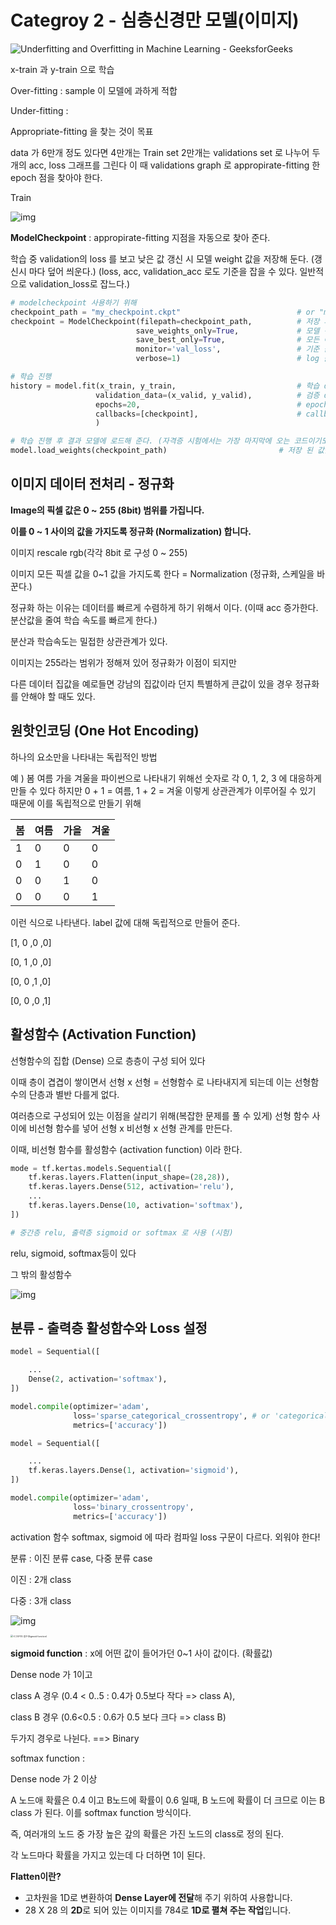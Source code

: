 # Categroy 2 - 심층신경만 모델(이미지)

![Underfitting and Overfitting in Machine Learning - GeeksforGeeks](3일차.assets/overfitting_2.png)



x-train 과 y-train 으로 학습



Over-fitting : sample 이 모델에 과하게 적합

Under-fitting : 

Appropriate-fitting 을 찾는 것이 목표

data 가 6만개 정도 있다면 4만개는 Train set 2만개는 validations set 로 나누어 두개의 acc, loss 그래프를 그린다 이 때 validations graph 로 appropirate-fitting 한 epoch 점을 찾아야 한다.

Train



![img](3일차.assets/blob.png)



**ModelCheckpoint** : appropirate-fitting 지점을 자동으로 찾아 준다.

학습 중 validation의 loss 를 보고 낮은 값 갱신 시 모델 weight 값을 저장해 둔다. (갱신시 마다 덮어 씌운다.) (loss, acc, validation_acc 로도 기준을 잡을 수 있다. 일반적으로 validation_loss로 잡느다.)

```python
# modelcheckpoint 사용하기 위해
checkpoint_path = "my_checkpoint.ckpt"							# or "my_checkpoint.h5" 로도 가능
checkpoint = ModelCheckpoint(filepath=checkpoint_path,			# 저장 파일 경로
                            save_weights_only=True,				# 모델 전체를 저장하지 않고 가중치만 저장
                            save_best_only=True,				# 모든 에폭을 저장하지 않고 베스트만 저장
                            monitor='val_loss',					# 기준 값을 선언
                            verbose=1)							# log 출력을 할지 말지 0 or 1 (출력)
```

```python
# 학습 진행
history = model.fit(x_train, y_train,							# 학습 data
                   validation_data=(x_valid, y_valid),			# 검증 data, 튜플 형식이여야 한다.
                   epochs=20,									# epoch
                   callbacks=[checkpoint],						# callbacks 여러가지가 들어갈 수 있어 s 가 붙고 리스트로
                   )
```

```python
# 학습 진행 후 결과 모델에 로드해 준다. (자격증 시험에서는 가장 마지막에 오는 코드이기도 하다.)
model.load_weights(checkpoint_path)							# 저장 된 값을 모델에 로드해 줘야 적용된다!!!
```



## 이미지 데이터 전처리 - 정규화

**Image의 픽셀 값은 0 ~ 255 (8bit) 범위를 가집니다.**

**이를 0 ~ 1 사이의 값을 가지도록 정규화 (Normalization) 합니다.**

이미지 rescale rgb(각각 8bit 로 구성 0 ~ 255)

이미지 모든 픽셀 값을 0~1 값을 가지도록 한다 = Normalization (정규화, 스케일을 바꾼다.)

정규화 하는 이유는 데이터를 빠르게 수렴하게 하기 위해서 이다. (이때 acc 증가한다. 분산값을 줄여 학습 속도를 빠르게 한다.)

분산과 학습속도는 밀접한 상관관계가 있다.

이미지는 255라는 범위가 정해져 있어 정규화가 이점이 되지만

다른 데이터 집값을 예로들면 강남의 집값이라 던지 특별하게 큰값이 있을 경우 정규화를 안해야 할 때도 있다.

## 원핫인코딩 (One Hot Encoding)

하나의 요소만을 나타내는 독립적인 방법

예 ) 봄 여름 가을 겨울을 파이썬으로 나타내기 위해선 숫자로 각 0, 1, 2, 3 에 대응하게 만들 수 있다 하지만 0 + 1 = 여름, 1 + 2 = 겨울 이렇게 상관관계가 이루어질 수 있기 때문에 이를 독립적으로 만들기 위해

| 봄   | 여름 | 가을 | 겨울 |
| ---- | ---- | ---- | ---- |
| 1    | 0    | 0    | 0    |
| 0    | 1    | 0    | 0    |
| 0    | 0    | 1    | 0    |
| 0    | 0    | 0    | 1    |

이런 식으로 나타낸다.  label 값에 대해 독립적으로 만들어 준다.

[1, 0 ,0 ,0]

[0, 1 ,0 ,0]

[0, 0 ,1 ,0] 

[0, 0 ,0 ,1]


## 활성함수 (Activation Function)

선형함수의 집합 (Dense) 으로 층층이 구성 되어 있다

이때 층이 겹겹이 쌓이면서 선형 x 선형 = 선형함수 로 나타내지게 되는데 이는 선형함수의 단층과 별반 다를게 없다.

여러층으로 구성되어 있는 이점을 살리기 위해(복잡한 문제를 풀 수 있게) 선형 함수 사이에 비선형 함수를 넣어 선형 x 비선형 x 선형 관계를 만든다.

이때, 비선형 함수를 활성함수 (activation function) 이라 한다.

```python
mode = tf.kertas.models.Sequential([
    tf.keras.layers.Flatten(input_shape=(28,28)),
    tf.keras.layers.Dense(512, activation='relu'),
    ...
    tf.keras.layers.Dense(10, activation='softmax'),
])

# 중간층 relu, 출력층 sigmoid or softmax 로 사용 (시험)
```



relu, sigmoid, softmax등이 있다

그 밖의 활성함수

![img](3일차.assets/sGXeijCiskUZjxggI6LGHTnlG2Xc1Pm1.png)



## 분류 - 출력층 활성함수와 Loss 설정

```python
model = Sequential([

    ...
    Dense(2, activation='softmax'),
])

model.compile(optimizer='adam',
              loss='sparse_categorical_crossentropy', # or 'categorical_crossentropy', y의 label이 원핫인코딩이 되어있는지에 따라 결정
              metrics=['accuracy'])
```

```python
model = Sequential([

    ...
    tf.keras.layers.Dense(1, activation='sigmoid'),
])

model.compile(optimizer='adam',
              loss='binary_crossentropy',
              metrics=['accuracy'])
```

activation 함수 softmax, sigmoid 에 따라 컴파일 loss 구문이 다르다. 외워야 한다!

분류 : 이진 분류 case, 다중 분류 case

이진 : 2개 class

다중 : 3개 class



![img](3일차.assets/BXnew9OZiEM8Ck5wIXQ17JhGmCa9WmIg.png)

<img src="3일차.assets/99FC323D5DA6F5251D.png" alt="시그모이드 함수(Sigmoid function)" style="zoom: 25%;" />

**sigmoid function** : x에 어떤 값이 들어가던 0~1 사이 값이다. (확률값)

Dense node 가 1이고 

class A 경우 (0.4 < 0..5 : 0.4가 0.5보다 작다 => class A), 

class B 경우 (0.6<0.5 : 0.6가 0.5 보다 크다 => class B)

두가지 경우로 나뉜다. ==> Binary



softmax function : 

Dense node 가 2 이상

A 노드애 확률은 0.4 이고 B노드에 확률이 0.6 일때, B 노드에 확률이 더 크므로 이는 B class 가 된다. 이를 softmax function 방식이다.

즉, 여러개의 노드 중 가장 높은 갚의 확률은 가진 노드의 class로 정의 된다.

각 노드마다 확률을 가지고 있는데 다 더하면 1이 된다. 



**Flatten이란?**

- 고차원을 1D로 변환하여 **Dense Layer에 전달**해 주기 위하여 사용합니다.
- 28 X 28 의 **2D**로 되어 있는 이미지를 784로 **1D로 펼쳐 주는 작업**입니다.

